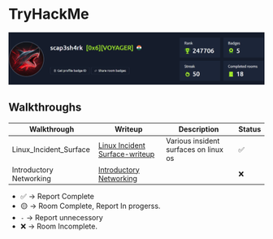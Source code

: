 # TryHackMe
![](/assets/Profile.png)

## Walkthroughs
|         Walkthrough           |                Writeup                                    |            Description              | Status |
|-------------------------------|-----------------------------------------------------------|-------------------------------------|--------|
| Linux_Incident_Surface        | [Linux Incident Surface-writeup](/Linux_Incident_Surface) | Various insident surfaces on linux os |   ✅   |
| Introductory Networking       | [Introductory Networking](/IntroductoryNetworking)        |					    |   ❌     |


- ✅ -> Report Complete
- 🟡 -> Room Complete, Report In progerss.
- `-` -> Report unnecessory
- ❌ -> Room Incomplete.

